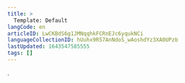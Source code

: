```yaml
---
title: >
  Template: Default
langCode: en
articleID: LwCKBdS6g1JMNqqhkFCRnEJc6yqukNCi
languageCollectionID: hUuhx9R57AnNdoS_wAoshdYz3XA0UPzb
lastUpdated: 1643547585555
tags: []
---
```


.